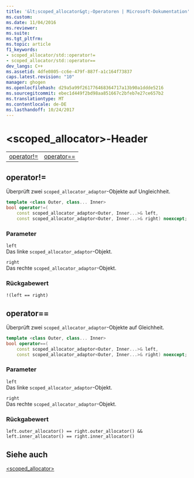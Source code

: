 ```yaml
---
title: '&lt;scoped_allocator&gt;-Operatoren | Microsoft-Dokumentation'
ms.custom: 
ms.date: 11/04/2016
ms.reviewer: 
ms.suite: 
ms.tgt_pltfrm: 
ms.topic: article
f1_keywords:
- scoped_allocator/std::operator!=
- scoped_allocator/std::operator==
dev_langs: C++
ms.assetid: 4dfe0805-cc6e-479f-887f-a1c164f73837
caps.latest.revision: "10"
manager: ghogen
ms.openlocfilehash: d29a5a99f261776468364717a13b90a1ddde5216
ms.sourcegitcommit: ebec1d449f2bd98aa851667c2bfeb7e27ce657b2
ms.translationtype: MT
ms.contentlocale: de-DE
ms.lasthandoff: 10/24/2017
---
```

# <a name="ltscopedallocatorgt-operators"></a>&lt;scoped_allocator&gt;-Header
|||  
|-|-|  
|[operator!=](#op_neq)|[operator==](#op_eq_eq)|  
  
##  <a name="op_neq"></a> operator!=  
 Überprüft zwei `scoped_allocator_adaptor`-Objekte auf Ungleichheit.  
  
```cpp  
template <class Outer, class... Inner>  
bool operator!=(
    const scoped_allocator_adaptor<Outer, Inner...>& left,  
    const scoped_allocator_adaptor<Outer, Inner...>& right) noexcept;  
```  
  
### <a name="parameters"></a>Parameter  
 `left`  
 Das linke `scoped_allocator_adaptor`-Objekt.  
  
 `right`  
 Das rechte `scoped_allocator_adaptor`-Objekt.  
  
### <a name="return-value"></a>Rückgabewert  
 `!(left == right)`  
  
##  <a name="op_eq_eq"></a> operator==  
 Überprüft zwei `scoped_allocator_adaptor`-Objekte auf Gleichheit.  
  
```cpp  
template <class Outer, class... Inner>  
bool operator==(
    const scoped_allocator_adaptor<Outer, Inner...>& left,  
    const scoped_allocator_adaptor<Outer, Inner...>& right) noexcept;  
```  
  
### <a name="parameters"></a>Parameter  
 `left`  
 Das linke `scoped_allocator_adaptor`-Objekt.  
  
 `right`  
 Das rechte `scoped_allocator_adaptor`-Objekt.  
  
### <a name="return-value"></a>Rückgabewert  
 `left.outer_allocator() == right.outer_allocator() && left.inner_allocator() == right.inner_allocator()`  
  
## <a name="see-also"></a>Siehe auch  
 [<scoped_allocator>](../standard-library/scoped-allocator.md)

